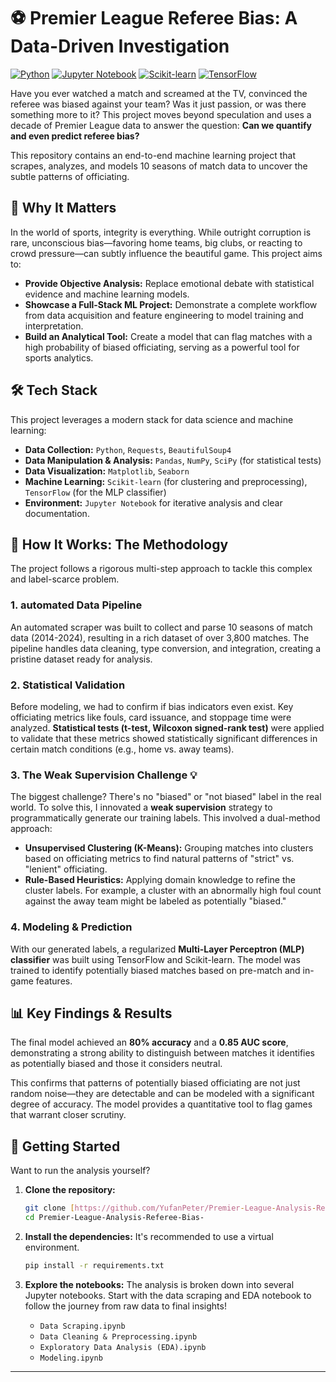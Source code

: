 # ⚽ Premier League Referee Bias: A Data-Driven Investigation

[![Python](https://img.shields.io/badge/Python-3.9%2B-blue.svg)](https://www.python.org/downloads/)
[![Jupyter Notebook](https://img.shields.io/badge/Jupyter-Lab-orange.svg)](https://jupyter.org/)
[![Scikit-learn](https://img.shields.io/badge/Scikit--learn-1.2%2B-brightgreen.svg)](https://scikit-learn.org/)
[![TensorFlow](https://img.shields.io/badge/TensorFlow-2.10%2B-ff6f00.svg)](https://www.tensorflow.org/)

Have you ever watched a match and screamed at the TV, convinced the referee was biased against your team? Was it just passion, or was there something more to it? This project moves beyond speculation and uses a decade of Premier League data to answer the question: **Can we quantify and even predict referee bias?**

This repository contains an end-to-end machine learning project that scrapes, analyzes, and models 10 seasons of match data to uncover the subtle patterns of officiating.

## 🌟 Why It Matters

In the world of sports, integrity is everything. While outright corruption is rare, unconscious bias—favoring home teams, big clubs, or reacting to crowd pressure—can subtly influence the beautiful game. This project aims to:

* **Provide Objective Analysis:** Replace emotional debate with statistical evidence and machine learning models.
* **Showcase a Full-Stack ML Project:** Demonstrate a complete workflow from data acquisition and feature engineering to model training and interpretation.
* **Build an Analytical Tool:** Create a model that can flag matches with a high probability of biased officiating, serving as a powerful tool for sports analytics.

## 🛠️ Tech Stack

This project leverages a modern stack for data science and machine learning:

* **Data Collection:** `Python`, `Requests`, `BeautifulSoup4`
* **Data Manipulation & Analysis:** `Pandas`, `NumPy`, `SciPy` (for statistical tests)
* **Data Visualization:** `Matplotlib`, `Seaborn`
* **Machine Learning:** `Scikit-learn` (for clustering and preprocessing), `TensorFlow` (for the MLP classifier)
* **Environment:** `Jupyter Notebook` for iterative analysis and clear documentation.

## 🔬 How It Works: The Methodology

The project follows a rigorous multi-step approach to tackle this complex and label-scarce problem.

### 1.  automated Data Pipeline
An automated scraper was built to collect and parse 10 seasons of match data (2014-2024), resulting in a rich dataset of over 3,800 matches. The pipeline handles data cleaning, type conversion, and integration, creating a pristine dataset ready for analysis.

### 2. Statistical Validation
Before modeling, we had to confirm if bias indicators even exist. Key officiating metrics like fouls, card issuance, and stoppage time were analyzed. **Statistical tests (t-test, Wilcoxon signed-rank test)** were applied to validate that these metrics showed statistically significant differences in certain match conditions (e.g., home vs. away teams).

### 3. The Weak Supervision Challenge 💡
The biggest challenge? There's no "biased" or "not biased" label in the real world. To solve this, I innovated a **weak supervision** strategy to programmatically generate our training labels. This involved a dual-method approach:
* **Unsupervised Clustering (K-Means):** Grouping matches into clusters based on officiating metrics to find natural patterns of "strict" vs. "lenient" officiating.
* **Rule-Based Heuristics:** Applying domain knowledge to refine the cluster labels. For example, a cluster with an abnormally high foul count against the away team might be labeled as potentially "biased."

### 4. Modeling & Prediction
With our generated labels, a regularized **Multi-Layer Perceptron (MLP) classifier** was built using TensorFlow and Scikit-learn. The model was trained to identify potentially biased matches based on pre-match and in-game features.

## 📊 Key Findings & Results

The final model achieved an **80% accuracy** and a **0.85 AUC score**, demonstrating a strong ability to distinguish between matches it identifies as potentially biased and those it considers neutral.

This confirms that patterns of potentially biased officiating are not just random noise—they are detectable and can be modeled with a significant degree of accuracy. The model provides a quantitative tool to flag games that warrant closer scrutiny.

## 🚀 Getting Started

Want to run the analysis yourself?

1.  **Clone the repository:**
    ```bash
    git clone [https://github.com/YufanPeter/Premier-League-Analysis-Referee-Bias-.git](https://github.com/YufanPeter/Premier-League-Analysis-Referee-Bias-.git)
    cd Premier-League-Analysis-Referee-Bias-
    ```

2.  **Install the dependencies:**
    It's recommended to use a virtual environment.
    ```bash
    pip install -r requirements.txt
    ```

3.  **Explore the notebooks:**
    The analysis is broken down into several Jupyter notebooks. Start with the data scraping and EDA notebook to follow the journey from raw data to final insights!
    * `Data Scraping.ipynb`
    * `Data Cleaning & Preprocessing.ipynb`
    * `Exploratory Data Analysis (EDA).ipynb`
    * `Modeling.ipynb`

---
